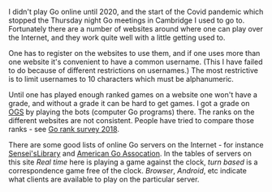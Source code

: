I didn't play Go online until 2020, and the start of the Covid pandemic which stopped the Thursday night Go meetings in Cambridge I used to go to. Fortunately there are a number of websites around where one can play over the Internet, and they work quite well with a little getting used to.

One has to register on the websites to use them, and if one uses more than one website it's convenient to have a common username. (This I have failed to do because of different restrictions on usernames.)
The most restrictive is to limit usernames to 10 characters which must be alphanumeric.

Until one has played enough ranked games on a website one
won't have a grade, and without a grade it can be hard to get
games. I got a grade on [OGS](https://online-go.com/) by
playing the bots (computer Go programs) there. The ranks on
the different websites are not consistent. People have tried
to compare those ranks - see [Go rank survey 2018](https://idex.github.io/go-rank-survey/go-survey-results).

There are some good lists of online Go servers on the Internet - for instance
[Sensei'sLibrary](https://senseis.xmp.net/?GoServers) and [American Go Assocation](https://www.usgo.org/go-internet). 
In the tables of servers on this site *Real time* here is playing a game against the clock,
*turn based* is a correspondence game free of the clock. *Browser*, *Android*, etc
indicate what clients are available to play on the particular server.
